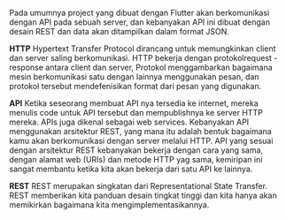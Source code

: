 Pada umumnya project yang dibuat dengan Flutter akan berkomunikasi dengan API pada sebuah server, dan kebanyakan API ini dibuat dengan desain REST dan data akan ditampilkan dalam format JSON.

**HTTP**
Hypertext Transfer Protocol dirancang untuk memungkinkan client dan server saling berkomunikasi. HTTP bekerja dengan protokolrequest - response antara client dan server, Protokol menggambarkan bagaimana mesin berkomunikasi satu dengan lainnya menggunakan pesan, dan protokol tersebut mendefenisikan format dari pesan yang digunakan.

**API**
Ketika seseorang membuat API nya tersedia ke internet, mereka menulis code untuk API tersebut dan mempublishnya ke server HTTP mereka. APIs juga dikenal sebagai web services.
Kebanyakan API menggunakan arsitektur REST, yang mana itu adalah bentuk bagaimana kamu akan berkomunikasi dengan server melalui HTTP. API yang sesuai dengan arsitektur REST kebanyakan bekerja dengan cara yang sama, dengan alamat web (URIs) dan metode HTTP yag sama, kemiripan ini sangat membantu ketika kita akan bekerja dari satu API ke lainnya.

**REST**
REST merupakan singkatan dari Representational State Transfer. REST memberikan kita panduan desain tingkat tinggi dan kita hanya akan memikirkan bagaimana kita mengimplementasikannya.
